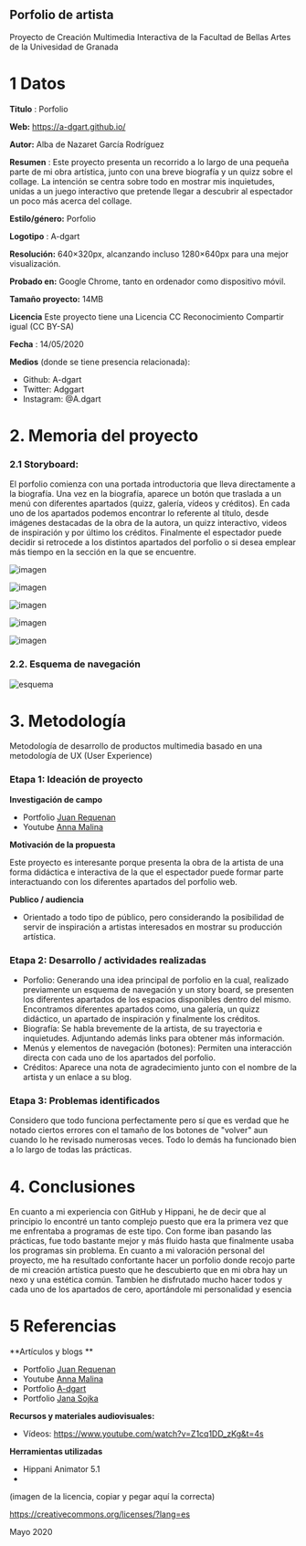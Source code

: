 ## Porfolio de artista

Proyecto de Creación Multimedia Interactiva de la  Facultad de Bellas Artes de la Univesidad de Granada



# 1 Datos 



**Titulo** : Porfolio

**Web:**   https://a-dgart.github.io/

**Autor:**  Alba de Nazaret García Rodríguez

**Resumen** : Este proyecto presenta un recorrido a lo largo de una pequeña parte de mi obra artística, junto con una breve biografía y un quizz sobre el collage. La intención se centra sobre todo en mostrar mis inquietudes, unidas a un juego interactivo que pretende llegar a descubrir al espectador un poco más acerca del collage. 

**Estilo/género:**  Porfolio

**Logotipo** : A-dgart


**Resolución:** 640×320px, alcanzando incluso 1280×640px para una mejor visualización.

**Probado en:**   Google Chrome, tanto en ordenador como dispositivo móvil.

**Tamaño proyecto:** 14MB 

**Licencia** Este proyecto tiene una Licencia CC Reconocimiento Compartir igual (CC BY-SA)

**Fecha** : 14/05/2020

**Medios** (donde se tiene presencia relacionada):

- Github: A-dgart
- Twitter: Adggart
- Instagram: @A.dgart




# 2. Memoria del proyecto 

### 2.1 Storyboard: 
El porfolio comienza con una portada introductoria que lleva directamente a la biografía. Una vez en la biografía, aparece un botón que traslada a un menú con diferentes apartados (quizz, galería, vídeos y créditos). En cada uno de los apartados podemos encontrar lo referente al título, desde imágenes destacadas de la obra de la autora, un quizz interactivo, videos de inspiración y por último los créditos. Finalmente el espectador puede decidir si retrocede a los distintos apartados del porfolio o si desea emplear más tiempo en la sección en la que se encuentre. 

![imagen](https://github.com/A-dgart/A-dgart.github.io/blob/master/Captura%20de%20pantalla%20(93).png)

![imagen](https://github.com/A-dgart/A-dgart.github.io/blob/master/Captura%20de%20pantalla%20(94).png)

![imagen](https://github.com/A-dgart/A-dgart.github.io/blob/master/Captura%20de%20pantalla%20(95).png)

![imagen](https://github.com/A-dgart/A-dgart.github.io/blob/master/Captura%20de%20pantalla%20(96).png)

![imagen](https://github.com/A-dgart/A-dgart.github.io/blob/master/Captura%20de%20pantalla%20(97).png)


### 2.2. Esquema de navegación 

![esquema](https://github.com/A-dgart/A-dgart.github.io/blob/master/Untitled%20Diagram.png)


# 3. Metodología
Metodología de desarrollo de productos multimedia basado en una metodología de UX (User Experience)



### Etapa 1: Ideación de proyecto

**Investigación de campo** 

- Portfolio [Juan Requenan](https://thereyouwere.tumblr.com/tagged/book) 
- Youtube [Anna Malina](https://www.youtube.com/channel/UCmOfeJWr_qtkOyhxh9EY9Bg) 


**Motivación de la propuesta** 

Este  proyecto es interesante porque presenta la obra de la artista de una forma didáctica e interactiva de la que el espectador puede formar parte interactuando con los diferentes apartados del porfolio web.


**Publico / audiencia**

- Orientado a todo tipo de público, pero considerando la posibilidad de servir de inspiración a artistas interesados en mostrar su producción artística. 





### Etapa 2: Desarrollo / actividades realizadas

- Porfolio: Generando una idea principal de porfolio en la cual, realizado previamente un esquema de navegación y un story board, se presenten los diferentes apartados de los espacios disponibles dentro del mismo. Encontramos diferentes apartados como, una galería, un quizz didáctico, un apartado de inspiración y finalmente los créditos.   
- Biografía: Se habla brevemente de la artista, de su trayectoria e inquietudes. Adjuntando además links para obtener más información.  
- Menús y elementos de navegación (botones): Permiten una interacción directa con cada uno de los apartados del porfolio. 
- Créditos: Aparece una nota de agradecimiento junto con el nombre de la artista y un enlace a su blog.



### Etapa 3: Problemas identificados

Considero que todo funciona perfectamente pero sí que es verdad que he notado ciertos errores con el tamaño de los botones de "volver" aun cuando lo he revisado numerosas veces. Todo lo demás ha funcionado bien a lo largo de todas las prácticas.



# 4. Conclusiones 

En cuanto a mi experiencia con GitHub y Hippani, he de decir que al principio lo encontré un tanto complejo puesto que era la primera vez que me enfrentaba a programas de este tipo. Con forme iban pasando las prácticas, fue todo bastante mejor y más fluido hasta que finalmente usaba los programas sin problema. En cuanto a mi valoración personal del proyecto, me ha resultado confortante hacer un porfolio donde recojo parte de mi creación artística puesto que he descubierto que en mi obra hay un nexo y una estética común. Tambíen he disfrutado mucho hacer todos y cada uno de los apartados de cero, aportándole mi personalidad y esencia




# 5 Referencias 

**Artículos y blogs ** 

- Portfolio [Juan Requenan](https://thereyouwere.tumblr.com/tagged/book) 
- Youtube [Anna Malina](https://www.youtube.com/channel/UCmOfeJWr_qtkOyhxh9EY9Bg)
- Portfolio [A-dgart](https://permanente-impermanencia.tumblr.com/) 
- Portfolio [Jana Sojka](https://janasojka.tumblr.com/) 

 
 

**Recursos y materiales audiovisuales:**

- Vídeos: https://www.youtube.com/watch?v=Z1cq1DD_zKg&t=4s


**Herramientas utilizadas**

- Hippani Animator 5.1
- 



(imagen de la licencia, copiar y pegar aquí la correcta)

https://creativecommons.org/licenses/?lang=es

Mayo 2020
